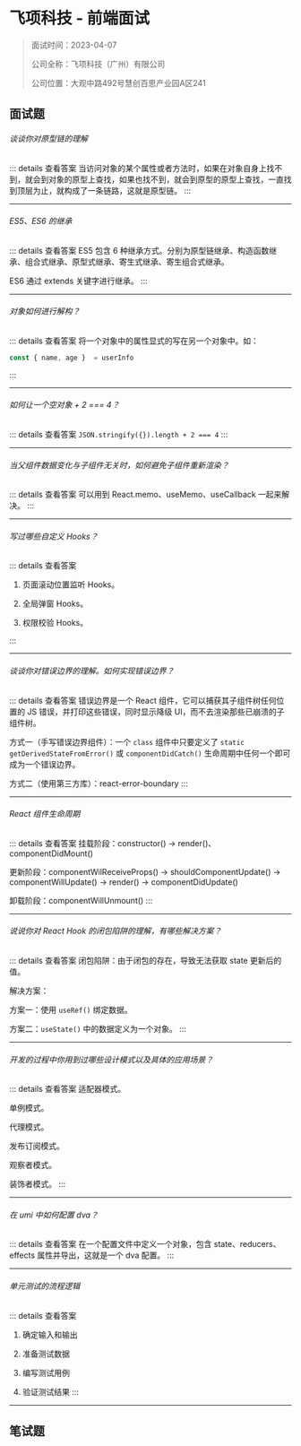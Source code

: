 # 飞项科技 - 前端面试

> 面试时间：2023-04-07
>
> 公司全称：飞项科技（广州）有限公司
>
> 公司位置：大观中路492号慧创百思产业园A区241

## 面试题

###### 谈谈你对原型链的理解

::: details 查看答案
当访问对象的某个属性或者方法时，如果在对象自身上找不到，就会到对象的原型上查找，如果也找不到，就会到原型的原型上查找，一直找到顶层为止，就构成了一条链路，这就是原型链。
:::

---

###### ES5、ES6 的继承

::: details 查看答案
ES5 包含 6 种继承方式。分别为原型链继承、构造函数继承、组合式继承、原型式继承、寄生式继承、寄生组合式继承。

ES6 通过 extends 关键字进行继承。
:::

---

###### 对象如何进行解构？

::: details 查看答案
将一个对象中的属性显式的写在另一个对象中。如：

```js
const { name, age }  = userInfo
```

:::

---

###### 如何让一个空对象 + 2 === 4？

::: details 查看答案
`JSON.stringify({}).length + 2 === 4`
:::

---

###### 当父组件数据变化与子组件无关时，如何避免子组件重新渲染？

::: details 查看答案
可以用到 React.memo、useMemo、useCallback 一起来解决。
:::

---

###### 写过哪些自定义 Hooks？

::: details 查看答案

1. 页面滚动位置监听 Hooks。

2. 全局弹窗 Hooks。

3. 权限校验 Hooks。

:::

---

###### 谈谈你对错误边界的理解。如何实现错误边界？

::: details 查看答案
错误边界是一个 React 组件，它可以捕获其子组件树任何位置的 JS 错误，并打印这些错误，同时显示降级 UI，而不去渲染那些已崩溃的子组件树。

方式一（手写错误边界组件）：一个 `class` 组件中只要定义了 `static getDerivedStateFromError()` 或 `componentDidCatch()` 生命周期中任何一个即可成为一个错误边界。

方式二（使用第三方库）：react-error-boundary
:::

---

###### React 组件生命周期

::: details 查看答案
挂载阶段：constructor() -> render()、componentDidMount()

更新阶段：componentWilReceiveProps() -> shouldComponentUpdate() -> componentWillUpdate() -> render() -> componentDidUpdate()

卸载阶段：componentWillUnmount()
:::

---

###### 说说你对 React Hook 的闭包陷阱的理解，有哪些解决方案？

::: details 查看答案
闭包陷阱：由于闭包的存在，导致无法获取 state 更新后的值。

解决方案：

方案一：使用 `useRef()` 绑定数据。

方案二：`useState()` 中的数据定义为一个对象。
:::

---

###### 开发的过程中你用到过哪些设计模式以及具体的应用场景？

::: details 查看答案
适配器模式。

单例模式。

代理模式。

发布订阅模式。

观察者模式。

装饰者模式。
:::

---

###### 在 umi 中如何配置 dva？

::: details 查看答案
在一个配置文件中定义一个对象，包含 state、reducers、effects 属性并导出，这就是一个 dva 配置。
:::

---

###### 单元测试的流程逻辑

::: details 查看答案

1. 确定输入和输出

2. 准备测试数据

3. 编写测试用例

4. 验证测试结果
:::

---

## 笔试题
